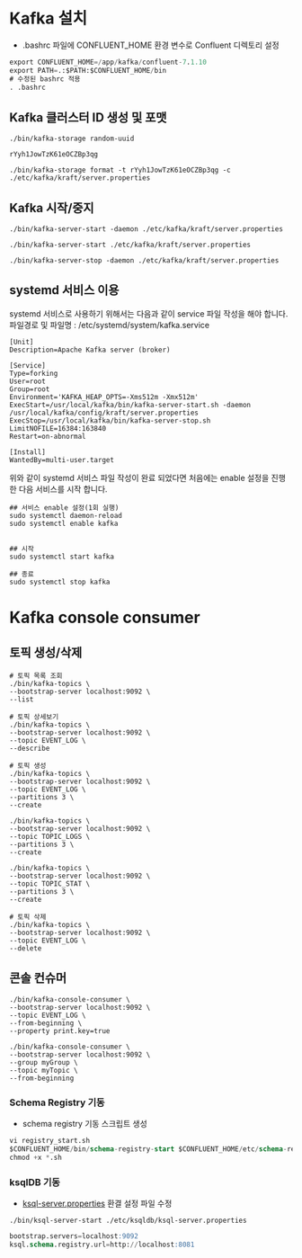 
# Kafka 설치

- .bashrc 파일에 CONFLUENT_HOME 환경 변수로 Confluent 디렉토리 설정

```sql
export CONFLUENT_HOME=/app/kafka/confluent-7.1.10
export PATH=.:$PATH:$CONFLUENT_HOME/bin
# 수정된 bashrc 적용
. .bashrc
```


## Kafka 클러스터 ID 생성 및 포맷

```shell
./bin/kafka-storage random-uuid

rYyh1JowTzK61eOCZBp3qg

./bin/kafka-storage format -t rYyh1JowTzK61eOCZBp3qg -c ./etc/kafka/kraft/server.properties
```

## Kafka 시작/중지

```shell
./bin/kafka-server-start -daemon ./etc/kafka/kraft/server.properties

./bin/kafka-server-start ./etc/kafka/kraft/server.properties

./bin/kafka-server-stop -daemon ./etc/kafka/kraft/server.properties
```

## systemd 서비스 이용
systemd 서비스로 사용하기 위해서는 다음과 같이 service 파일 작성을 해야 합니다.
파일경로 및 파일명 : /etc/systemd/system/kafka.service

```shell
[Unit]
Description=Apache Kafka server (broker)

[Service]
Type=forking
User=root
Group=root
Environment='KAFKA_HEAP_OPTS=-Xms512m -Xmx512m'
ExecStart=/usr/local/kafka/bin/kafka-server-start.sh -daemon /usr/local/kafka/config/kraft/server.properties
ExecStop=/usr/local/kafka/bin/kafka-server-stop.sh
LimitNOFILE=16384:163840
Restart=on-abnormal

[Install]
WantedBy=multi-user.target
```

위와 같이 systemd 서비스 파일 작성이 완료 되었다면 처음에는 enable 설정을 진행한 다음 서비스를 시작 합니다.

```shell
## 서비스 enable 설정(1회 실행)
sudo systemctl daemon-reload
sudo systemctl enable kafka


## 시작
sudo systemctl start kafka

## 종료
sudo systemctl stop kafka

```

# Kafka console consumer

## 토픽 생성/삭제

```shell
# 토픽 목록 조회
./bin/kafka-topics \
--bootstrap-server localhost:9092 \
--list

# 토픽 상세보기
./bin/kafka-topics \
--bootstrap-server localhost:9092 \
--topic EVENT_LOG \
--describe 

# 토픽 생성
./bin/kafka-topics \
--bootstrap-server localhost:9092 \
--topic EVENT_LOG \
--partitions 3 \
--create 

./bin/kafka-topics \
--bootstrap-server localhost:9092 \
--topic TOPIC_LOGS \
--partitions 3 \
--create 

./bin/kafka-topics \
--bootstrap-server localhost:9092 \
--topic TOPIC_STAT \
--partitions 3 \
--create 

# 토픽 삭제
./bin/kafka-topics \
--bootstrap-server localhost:9092 \
--topic EVENT_LOG \
--delete 

```

## 콘솔 컨슈머

```shell
./bin/kafka-console-consumer \
--bootstrap-server localhost:9092 \
--topic EVENT_LOG \
--from-beginning \
--property print.key=true

./bin/kafka-console-consumer \
--bootstrap-server localhost:9092 \
--group myGroup \
--topic myTopic \
--from-beginning
```


### Schema Registry 기동

- schema registry 기동 스크립트 생성

```sql
vi registry_start.sh
$CONFLUENT_HOME/bin/schema-registry-start $CONFLUENT_HOME/etc/schema-registry/schema-registry.properties
chmod +x *.sh
```

### ksqlDB 기동

- [ksql-server.properties](http://ksql-server.properties) 환결 설정 파일 수정

```shell
./bin/ksql-server-start ./etc/ksqldb/ksql-server.properties
```

```sql
bootstrap.servers=localhost:9092
ksql.schema.registry.url=http://localhost:8081
```